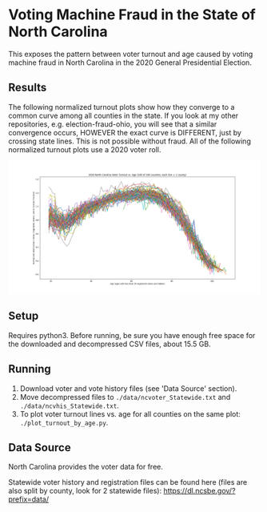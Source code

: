 # Voting Machine Fraud in the State of North Carolina

This exposes the pattern between voter turnout and age caused by voting machine fraud in North Carolina in the 2020 General Presidential Election.

## Results

The following normalized turnout plots show how they converge to a common curve among all counties in the state. If you look at my other repositories, e.g. election-fraud-ohio, you will see that a similar convergence occurs, HOWEVER the exact curve is DIFFERENT, just by crossing state lines. This is not possible without fraud. All of the following normalized turnout plots use a 2020 voter roll.

![alt text](plots/2020.png)

## Setup

Requires python3. Before running, be sure you have enough free space for the downloaded and decompressed CSV files, about 15.5 GB.

## Running

1. Download voter and vote history files (see 'Data Source' section).
2. Move decompressed files to `./data/ncvoter_Statewide.txt` and `./data/ncvhis_Statewide.txt`.
3. To plot voter turnout lines vs. age for all counties on the same plot: `./plot_turnout_by_age.py`.

## Data Source

North Carolina provides the voter data for free.

Statewide voter history and registration files can be found here
(files are also split by county, look for 2 statewide files): https://dl.ncsbe.gov/?prefix=data/

